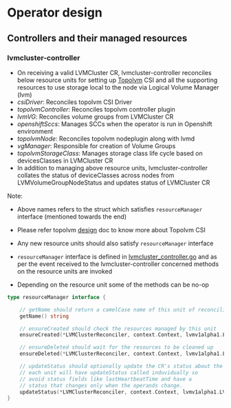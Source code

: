 # Operator design

## Controllers and their managed resources

### lvmcluster-controller

- On receiving a valid LVMCluster CR, lvmcluster-controller reconciles below
  resource units for setting up [Topolvm](topolvm-repo) CSI and all the
  supporting resources to use storage local to the node via Logical Volume
  Manager (lvm)
- *csiDriver*: Reconciles topolvm CSI Driver
- *topolvmController*: Reconciles topolvm controller plugin
- *lvmVG*: Reconciles volume groups from LVMCluster CR
- *openshiftSccs*: Manages SCCs when the operator is run in Openshift
  environment
- *topolvmNode*: Reconciles topolvm nodeplugin along with lvmd
- *vgManager*: Responsible for creation of Volume Groups
- *topolvmStorageClass*: Manages storage class life cycle based on
  devicesClasses in LVMCluster CR
- In addition to managing above resource units, lvmcluster-controller collates
  the status of deviceClasses across nodes from LVMVolumeGroupNodeStatus and
  updates status of LVMCluster CR

Note:
- Above names refers to the struct which satisfies `resourceManager` interface
  (mentioned towards the end)
- Please refer topolvm [design][topolvm-design] doc to know more about Topolvm
  CSI
- Any new resource units should also satisfy `resourceManager` interface


- `resourceManager` interface is defined in [lvmcluster_controller.go](../../controllers/lvmcluster_controller.go) and as per the event received to the lvmcluster-controller concerned methods on the resource units are invoked
- Depending on the resource unit some of the methods can be no-op

``` go
type resourceManager interface {

	// getName should return a camelCase name of this unit of reconciliation
	getName() string

	// ensureCreated should check the resources managed by this unit
	ensureCreated(*LVMClusterReconciler, context.Context, lvmv1alpha1.LVMCluster) error

	// ensureDeleted should wait for the resources to be cleaned up
	ensureDeleted(*LVMClusterReconciler, context.Context, lvmv1alpha1.LVMCluster) error

	// updateStatus should optionally update the CR's status about the health of the managed resource
	// each unit will have updateStatus called induvidually so
	// avoid status fields like lastHeartbeatTime and have a
	// status that changes only when the operands change.
	updateStatus(*LVMClusterReconciler, context.Context, lvmv1alpha1.LVMCluster) error
}
```

[topolvm-repo]: https://github.com/topolvm/topolvm
[topolvm-design]: https://github.com/topolvm/topolvm/blob/main/docs/design.md
